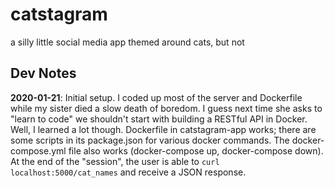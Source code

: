 # catstagram
a silly little social media app themed around cats, but not

## Dev Notes
__2020-01-21__: Initial setup. I coded up most of the server and Dockerfile
while my sister died a slow death of boredom. I guess next time she asks
to "learn to code" we shouldn't start with building a RESTful API in
Docker. Well, I learned a lot though. Dockerfile in catstagram-app works;
there are some scripts in its package.json for various docker commands.
The docker-compose.yml file also works (docker-compose up, docker-compose
down). At the end of the "session", the user is able to
`curl localhost:5000/cat_names` and receive a JSON response.

